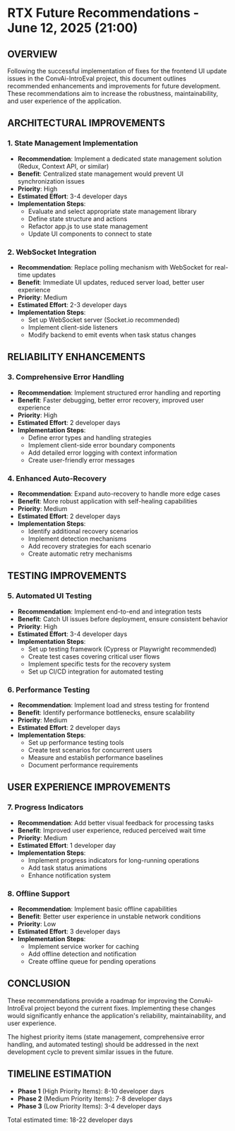 # RTX Future Recommendations - June 12, 2025 (21:00)

## OVERVIEW

Following the successful implementation of fixes for the frontend UI update issues in the ConvAi-IntroEval project, this document outlines recommended enhancements and improvements for future development. These recommendations aim to increase the robustness, maintainability, and user experience of the application.

## ARCHITECTURAL IMPROVEMENTS

### 1. State Management Implementation
- **Recommendation**: Implement a dedicated state management solution (Redux, Context API, or similar)
- **Benefit**: Centralized state management would prevent UI synchronization issues
- **Priority**: High
- **Estimated Effort**: 3-4 developer days
- **Implementation Steps**:
  - Evaluate and select appropriate state management library
  - Define state structure and actions
  - Refactor app.js to use state management
  - Update UI components to connect to state

### 2. WebSocket Integration
- **Recommendation**: Replace polling mechanism with WebSocket for real-time updates
- **Benefit**: Immediate UI updates, reduced server load, better user experience
- **Priority**: Medium
- **Estimated Effort**: 2-3 developer days
- **Implementation Steps**:
  - Set up WebSocket server (Socket.io recommended)
  - Implement client-side listeners
  - Modify backend to emit events when task status changes

## RELIABILITY ENHANCEMENTS

### 3. Comprehensive Error Handling
- **Recommendation**: Implement structured error handling and reporting
- **Benefit**: Faster debugging, better error recovery, improved user experience
- **Priority**: High
- **Estimated Effort**: 2 developer days
- **Implementation Steps**:
  - Define error types and handling strategies
  - Implement client-side error boundary components
  - Add detailed error logging with context information
  - Create user-friendly error messages

### 4. Enhanced Auto-Recovery
- **Recommendation**: Expand auto-recovery to handle more edge cases
- **Benefit**: More robust application with self-healing capabilities
- **Priority**: Medium
- **Estimated Effort**: 2 developer days
- **Implementation Steps**:
  - Identify additional recovery scenarios
  - Implement detection mechanisms
  - Add recovery strategies for each scenario
  - Create automatic retry mechanisms

## TESTING IMPROVEMENTS

### 5. Automated UI Testing
- **Recommendation**: Implement end-to-end and integration tests
- **Benefit**: Catch UI issues before deployment, ensure consistent behavior
- **Priority**: High
- **Estimated Effort**: 3-4 developer days
- **Implementation Steps**:
  - Set up testing framework (Cypress or Playwright recommended)
  - Create test cases covering critical user flows
  - Implement specific tests for the recovery system
  - Set up CI/CD integration for automated testing

### 6. Performance Testing
- **Recommendation**: Implement load and stress testing for frontend
- **Benefit**: Identify performance bottlenecks, ensure scalability
- **Priority**: Medium
- **Estimated Effort**: 2 developer days
- **Implementation Steps**:
  - Set up performance testing tools
  - Create test scenarios for concurrent users
  - Measure and establish performance baselines
  - Document performance requirements

## USER EXPERIENCE IMPROVEMENTS

### 7. Progress Indicators
- **Recommendation**: Add better visual feedback for processing tasks
- **Benefit**: Improved user experience, reduced perceived wait time
- **Priority**: Medium
- **Estimated Effort**: 1 developer day
- **Implementation Steps**:
  - Implement progress indicators for long-running operations
  - Add task status animations
  - Enhance notification system

### 8. Offline Support
- **Recommendation**: Implement basic offline capabilities
- **Benefit**: Better user experience in unstable network conditions
- **Priority**: Low
- **Estimated Effort**: 3 developer days
- **Implementation Steps**:
  - Implement service worker for caching
  - Add offline detection and notification
  - Create offline queue for pending operations

## CONCLUSION

These recommendations provide a roadmap for improving the ConvAi-IntroEval project beyond the current fixes. Implementing these changes would significantly enhance the application's reliability, maintainability, and user experience.

The highest priority items (state management, comprehensive error handling, and automated testing) should be addressed in the next development cycle to prevent similar issues in the future.

## TIMELINE ESTIMATION

- **Phase 1** (High Priority Items): 8-10 developer days
- **Phase 2** (Medium Priority Items): 7-8 developer days
- **Phase 3** (Low Priority Items): 3-4 developer days

Total estimated time: 18-22 developer days
